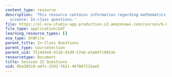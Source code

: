```yaml
---
content_type: resource
description: 'This resource contains information regarding mathematics for computer
  science: In-class questions.'
file: https://ol-ocw-studio-app-production.s3.amazonaws.com/courses/6-042j-mathematics-for-computer-science-spring-2015/8ba30519a4fc25d3762146f86f215ae5_MIT6_042JS15_cp22.pdf
file_type: application/pdf
learning_resource_types: []
ocw_type: OCWFile
parent_title: In-Class Questions
parent_type: CourseSection
parent_uid: 751443e0-4110-d1d9-57e6-e5a847c9853e
resourcetype: Document
title: Session 22 Questions
uid: 8ba30519-a4fc-25d3-7621-46f86f215ae5
---
```


